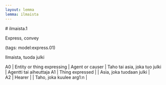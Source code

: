 ```yaml
---
layout: lemma
lemma: ilmaista
---
```


<div class="sense">
# <span class="sensename">ilmaista.1</span>

<span class="description">Express, convey</span>

(tags: model:express.01)

<span class="description">Ilmaista, tuoda julki</span>

A0 | Entity or thing expressing | Agent or causer | Taho tai asia, joka tuo julki | Agentti tai aiheuttaja
A1 | Thing expressed |   | Asia, joka tuodaan julki |  
A2 | Hearer |   | Taho, joka kuulee arg1:n |  

</div>

